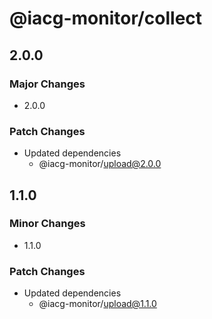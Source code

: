 # @iacg-monitor/collect

## 2.0.0

### Major Changes

- 2.0.0

### Patch Changes

- Updated dependencies
  - @iacg-monitor/upload@2.0.0

## 1.1.0

### Minor Changes

- 1.1.0

### Patch Changes

- Updated dependencies
  - @iacg-monitor/upload@1.1.0
